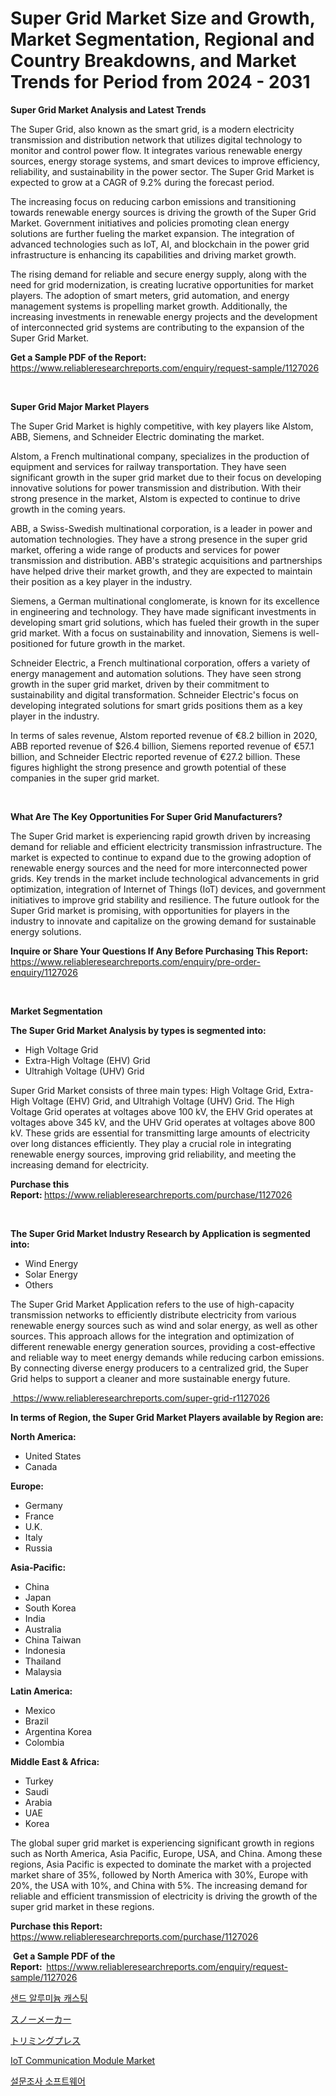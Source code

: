 <p><h1>Super Grid Market Size and Growth, Market Segmentation, Regional and Country Breakdowns, and Market Trends for Period from 2024 -  2031</h1></p><p><strong>Super Grid Market Analysis and Latest Trends</strong></p>
<p><p>The Super Grid, also known as the smart grid, is a modern electricity transmission and distribution network that utilizes digital technology to monitor and control power flow. It integrates various renewable energy sources, energy storage systems, and smart devices to improve efficiency, reliability, and sustainability in the power sector. The Super Grid Market is expected to grow at a CAGR of 9.2% during the forecast period.</p><p>The increasing focus on reducing carbon emissions and transitioning towards renewable energy sources is driving the growth of the Super Grid Market. Government initiatives and policies promoting clean energy solutions are further fueling the market expansion. The integration of advanced technologies such as IoT, AI, and blockchain in the power grid infrastructure is enhancing its capabilities and driving market growth.</p><p>The rising demand for reliable and secure energy supply, along with the need for grid modernization, is creating lucrative opportunities for market players. The adoption of smart meters, grid automation, and energy management systems is propelling market growth. Additionally, the increasing investments in renewable energy projects and the development of interconnected grid systems are contributing to the expansion of the Super Grid Market.</p></p>
<p><strong>Get a Sample PDF of the Report:&nbsp;</strong> <a href="https://www.reliableresearchreports.com/enquiry/request-sample/1127026">https://www.reliableresearchreports.com/enquiry/request-sample/1127026</a></p>
<p>&nbsp;</p>
<p><strong>Super Grid Major Market Players</strong></p>
<p><p>The Super Grid Market is highly competitive, with key players like Alstom, ABB, Siemens, and Schneider Electric dominating the market. </p><p>Alstom, a French multinational company, specializes in the production of equipment and services for railway transportation. They have seen significant growth in the super grid market due to their focus on developing innovative solutions for power transmission and distribution. With their strong presence in the market, Alstom is expected to continue to drive growth in the coming years.</p><p>ABB, a Swiss-Swedish multinational corporation, is a leader in power and automation technologies. They have a strong presence in the super grid market, offering a wide range of products and services for power transmission and distribution. ABB's strategic acquisitions and partnerships have helped drive their market growth, and they are expected to maintain their position as a key player in the industry.</p><p>Siemens, a German multinational conglomerate, is known for its excellence in engineering and technology. They have made significant investments in developing smart grid solutions, which has fueled their growth in the super grid market. With a focus on sustainability and innovation, Siemens is well-positioned for future growth in the market.</p><p>Schneider Electric, a French multinational corporation, offers a variety of energy management and automation solutions. They have seen strong growth in the super grid market, driven by their commitment to sustainability and digital transformation. Schneider Electric's focus on developing integrated solutions for smart grids positions them as a key player in the industry.</p><p>In terms of sales revenue, Alstom reported revenue of €8.2 billion in 2020, ABB reported revenue of $26.4 billion, Siemens reported revenue of €57.1 billion, and Schneider Electric reported revenue of €27.2 billion. These figures highlight the strong presence and growth potential of these companies in the super grid market.</p></p>
<p>&nbsp;</p>
<p><strong>What Are The Key Opportunities For Super Grid Manufacturers?</strong></p>
<p><p>The Super Grid market is experiencing rapid growth driven by increasing demand for reliable and efficient electricity transmission infrastructure. The market is expected to continue to expand due to the growing adoption of renewable energy sources and the need for more interconnected power grids. Key trends in the market include technological advancements in grid optimization, integration of Internet of Things (IoT) devices, and government initiatives to improve grid stability and resilience. The future outlook for the Super Grid market is promising, with opportunities for players in the industry to innovate and capitalize on the growing demand for sustainable energy solutions.</p></p>
<p><strong>Inquire or Share Your Questions If Any Before Purchasing This Report:</strong> <a href="https://www.reliableresearchreports.com/enquiry/pre-order-enquiry/1127026">https://www.reliableresearchreports.com/enquiry/pre-order-enquiry/1127026</a></p>
<p>&nbsp;</p>
<p><strong>Market Segmentation</strong></p>
<p><strong>The Super Grid Market Analysis by types is segmented into:</strong></p>
<p><ul><li>High Voltage Grid</li><li>Extra-High Voltage (EHV) Grid</li><li>Ultrahigh Voltage (UHV) Grid</li></ul></p>
<p><p>Super Grid Market consists of three main types: High Voltage Grid, Extra-High Voltage (EHV) Grid, and Ultrahigh Voltage (UHV) Grid. The High Voltage Grid operates at voltages above 100 kV, the EHV Grid operates at voltages above 345 kV, and the UHV Grid operates at voltages above 800 kV. These grids are essential for transmitting large amounts of electricity over long distances efficiently. They play a crucial role in integrating renewable energy sources, improving grid reliability, and meeting the increasing demand for electricity.</p></p>
<p><strong>Purchase this Report:&nbsp;</strong><a href="https://www.reliableresearchreports.com/purchase/1127026">https://www.reliableresearchreports.com/purchase/1127026</a></p>
<p>&nbsp;</p>
<p><strong>The Super Grid Market Industry Research by Application is segmented into:</strong></p>
<p><ul><li>Wind Energy</li><li>Solar Energy</li><li>Others</li></ul></p>
<p><p>The Super Grid Market Application refers to the use of high-capacity transmission networks to efficiently distribute electricity from various renewable energy sources such as wind and solar energy, as well as other sources. This approach allows for the integration and optimization of different renewable energy generation sources, providing a cost-effective and reliable way to meet energy demands while reducing carbon emissions. By connecting diverse energy producers to a centralized grid, the Super Grid helps to support a cleaner and more sustainable energy future.</p></p>
<p><a href="https://www.reliableresearchreports.com/super-grid-r1127026">&nbsp;https://www.reliableresearchreports.com/super-grid-r1127026</a></p>
<p><strong>In terms of Region, the Super Grid Market Players available by Region are:</strong></p>
<p>
    <p> <strong> North America: </strong>
        <ul>
            <li>United States</li>
            <li>Canada</li>
        </ul>
        </p> 
    <p> <strong> Europe: </strong>
        <ul>
            <li>Germany</li>
            <li>France</li>
            <li>U.K.</li>
            <li>Italy</li>
            <li>Russia</li>
        </ul>
        </p> 
    <p> <strong> Asia-Pacific: </strong>
        <ul>
            <li>China</li>
            <li>Japan</li>
            <li>South Korea</li>
            <li>India</li>
            <li>Australia</li>
            <li>China Taiwan</li>
            <li>Indonesia</li>
            <li>Thailand</li>
            <li>Malaysia</li>
        </ul>
        </p> 
    <p> <strong> Latin America: </strong>
        <ul>
            <li>Mexico</li>
            <li>Brazil</li>
            <li>Argentina Korea</li>
            <li>Colombia</li>
        </ul>
        </p> 
    <p> <strong> Middle East & Africa: </strong>
        <ul>
            <li>Turkey</li>
            <li>Saudi</li>
            <li>Arabia</li>
            <li>UAE</li>
            <li>Korea</li>
        </ul>
    </p>
    </p>
<p><p>The global super grid market is experiencing significant growth in regions such as North America, Asia Pacific, Europe, USA, and China. Among these regions, Asia Pacific is expected to dominate the market with a projected market share of 35%, followed by North America with 30%, Europe with 20%, the USA with 10%, and China with 5%. The increasing demand for reliable and efficient transmission of electricity is driving the growth of the super grid market in these regions.</p></p>
<p><strong>Purchase this Report: </strong><a href="https://www.reliableresearchreports.com/purchase/1127026">https://www.reliableresearchreports.com/purchase/1127026</a></p>
<p>&nbsp;<strong>Get a Sample PDF of the Report:&nbsp;&nbsp;</strong><a href="https://www.reliableresearchreports.com/enquiry/request-sample/1127026">https://www.reliableresearchreports.com/enquiry/request-sample/1127026</a></p>
<p><strong></strong></p>
<p><p><a href="https://github.com/JonHarrtis67676y/Market-Research-Report-List-1/blob/main/419812318636.md">샌드 알루미늄 캐스팅</a></p><p><a href="https://medium.com/@teridactyl90/%E3%82%B9%E3%83%8E%E3%83%BC%E3%83%A1%E3%83%BC%E3%82%AB%E3%83%BC%E3%81%AE%E5%B8%82%E5%A0%B4%E5%88%86%E6%9E%90-%E3%81%9D%E3%81%AEcagr-%E5%B8%82%E5%A0%B4%E3%82%BB%E3%82%B0%E3%83%A1%E3%83%B3%E3%83%86%E3%83%BC%E3%82%B7%E3%83%A7%E3%83%B3-%E3%81%8A%E3%82%88%E3%81%B3%E3%82%B0%E3%83%AD%E3%83%BC%E3%83%90%E3%83%AB%E7%94%A3%E6%A5%AD%E6%A6%82%E8%A6%81-9b84907c86ed">スノーメーカー</a></p><p><a href="https://medium.com/@addyserr7687/%E3%83%88%E3%83%AA%E3%83%9F%E3%83%B3%E3%82%B0%E3%83%97%E3%83%AC%E3%82%B9%E5%B8%82%E5%A0%B4%E8%A6%8F%E6%A8%A1-%E5%B8%82%E5%A0%B4%E5%8B%95%E5%90%91%E3%81%A8%E5%B8%82%E5%A0%B4%E4%BA%88%E6%B8%AC-2024%E5%B9%B4%E3%81%8B%E3%82%892031%E5%B9%B4%E3%81%BE%E3%81%A7-0f92cc8c8658">トリミングプレス</a></p><p><a href="https://github.com/bobicer/Market-Research-Report-List-2/blob/main/iot-communication-module-market.md">IoT Communication Module Market</a></p><p><a href="https://medium.com/@maryamsipes/%EC%84%A4%EB%AC%B8-%EC%A1%B0%EC%82%AC-%EC%86%8C%ED%94%84%ED%8A%B8%EC%9B%A8%EC%96%B4-%EC%8B%9C%EC%9E%A5-%EA%B7%9C%EB%AA%A8-%EB%B0%8F-%EC%8B%9C%EC%9E%A5-%EB%8F%99%ED%96%A5-%EC%99%84%EC%A0%84%ED%95%9C-%EC%82%B0%EC%97%85-%EA%B0%9C%EC%9A%94-2024%EB%85%84%EB%B6%80%ED%84%B0-2031%EB%85%84%EA%B9%8C%EC%A7%80-79117cecf747">설문조사 소프트웨어</a></p></p>